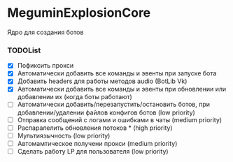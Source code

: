 # MeguminExplosionCore
Ядро для создания ботов

### TODOList
- [X] Пофиксить прокси
- [X] Автоматически добавить все команды и эвенты при запуске бота
- [X] Добавить headers для работы методов audio (BotLib Vk)
- [X] Автоматически добавить все команды и эвенты при обновлении или добавлении их (когда боты работают)
- [ ] Автоматически добавить/перезапустить/остановить ботов, при добавлении/удалении файлов  конфигов ботов (low priority)
- [ ] Отправка сообщений с логами и ошибками в чаты (medium priority)
- [ ] Распаралелить обновления потоков * (high priority)
- [ ] Мультиязычность (low priority)
- [ ] Автомамтическое получени прокси (medium priority)
- [ ] Сделать работу LP для пользователя (low priority)
